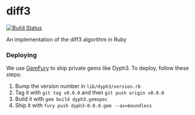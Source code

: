 diff3
=====
[![Build Status](https://travis-ci.org/GoBoundless/dyph3.svg)](https://travis-ci.org/GoBoundless/dyph3)

An implementation of the diff3 algorithm in Ruby


### Deploying

We use [GemFury](https://manage.fury.io/dash) to ship private gems like Dyph3. To deploy, follow these steps:

1. Bump the version number in `lib/dyph3/version.rb`
2. Tag it with `git tag v0.0.0` and then `git push origin v0.0.0`
3. Build it with `gem build dyph3.gemspec`
4. Ship it with `fury push dyph3-0.0.0.gem --as=boundless`

